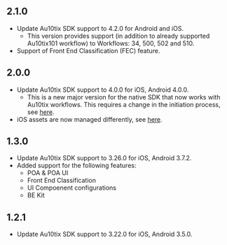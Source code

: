 ## 2.1.0

- Update Au10tix SDK support to 4.2.0 for Android and iOS.
  - This version provides support (in addition to already supported Au10tix101 workflow) to Workflows: 34, 500, 502 and 510.
- Support of Front End Classification (FEC) feature.

## 2.0.0

- Update Au10tix SDK support to 4.0.0 for iOS, Android 4.0.0.
  - This is a new major version for the native SDK that now works with Au10tix workflows. This requires a change in the initiation process, see [here](https://github.com/au10tixmobile/flutter_au10tix_sample/tree/main?tab=readme-ov-file#preparing-the-sdk).
- iOS assets are now managed differently, see [here](https://github.com/au10tixmobile/flutter_au10tix_sample/tree/main?tab=readme-ov-file#asset-management-ios-only).

## 1.3.0

- Update Au10tix SDK support to 3.26.0 for iOS, Android 3.7.2.
- Added support for the following features:
  - POA & POA UI
  - Front End Classification
  - UI Compoenent configurations
  - BE Kit

## 1.2.1

- Update Au10tix SDK support to 3.22.0 for iOS, Android 3.5.0.
